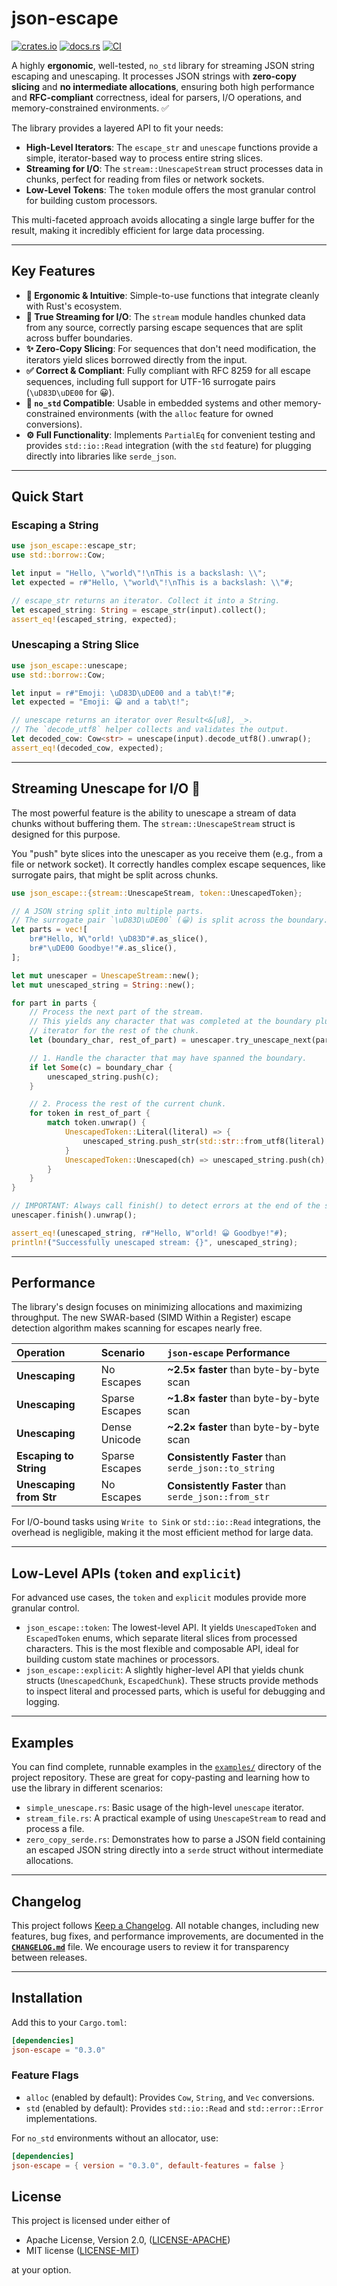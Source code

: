 # json-escape

[![crates.io](https://img.shields.io/crates/v/json-escape.svg)](https://crates.io/crates/json-escape)
[![docs.rs](https://docs.rs/json-escape/badge.svg)](https://docs.rs/json-escape)
[![CI](https://github.com/veecore/json-escape/actions/workflows/ci.yml/badge.svg)](https://github.com/veecore/json-escape/actions)

A highly **ergonomic**, well-tested, `no_std` library for streaming JSON string escaping and unescaping. It processes JSON strings with **zero-copy slicing** and **no intermediate allocations**, ensuring both high performance and **RFC-compliant** correctness, ideal for parsers, I/O operations, and memory-constrained environments. ✅

The library provides a layered API to fit your needs:

- **High-Level Iterators**: The `escape_str` and `unescape` functions provide a simple, iterator-based way to process entire string slices.
- **Streaming for I/O**: The `stream::UnescapeStream` struct processes data in chunks, perfect for reading from files or network sockets.
- **Low-Level Tokens**: The `token` module offers the most granular control for building custom processors.

This multi-faceted approach avoids allocating a single large buffer for the result, making it incredibly efficient for large data processing.

---

## Key Features

- **🎯 Ergonomic & Intuitive**: Simple-to-use functions that integrate cleanly with Rust's ecosystem.
- **🚀 True Streaming for I/O**: The `stream` module handles chunked data from any source, correctly parsing escape sequences that are split across buffer boundaries.
- **✨ Zero-Copy Slicing**: For sequences that don't need modification, the iterators yield slices borrowed directly from the input.
- **✅ Correct & Compliant**: Fully compliant with RFC 8259 for all escape sequences, including full support for UTF-16 surrogate pairs (`\uD83D\uDE00` for 😀).
- **🧩 `no_std` Compatible**: Usable in embedded systems and other memory-constrained environments (with the `alloc` feature for owned conversions).
- **⚙️ Full Functionality**: Implements `PartialEq` for convenient testing and provides `std::io::Read` integration (with the `std` feature) for plugging directly into libraries like `serde_json`.

---

## Quick Start

### Escaping a String

```rust
use json_escape::escape_str;
use std::borrow::Cow;

let input = "Hello, \"world\"!\nThis is a backslash: \\";
let expected = r#"Hello, \"world\"!\nThis is a backslash: \\"#;

// escape_str returns an iterator. Collect it into a String.
let escaped_string: String = escape_str(input).collect();
assert_eq!(escaped_string, expected);
````

### Unescaping a String Slice

```rust
use json_escape::unescape;
use std::borrow::Cow;

let input = r#"Emoji: \uD83D\uDE00 and a tab\t!"#;
let expected = "Emoji: 😀 and a tab\t!";

// unescape returns an iterator over Result<&[u8], _>.
// The `decode_utf8` helper collects and validates the output.
let decoded_cow: Cow<str> = unescape(input).decode_utf8().unwrap();
assert_eq!(decoded_cow, expected);
```

-----

## Streaming Unescape for I/O 🚀

The most powerful feature is the ability to unescape a stream of data chunks without buffering them. The `stream::UnescapeStream` struct is designed for this purpose.

You "push" byte slices into the unescaper as you receive them (e.g., from a file or network socket). It correctly handles complex escape sequences, like surrogate pairs, that might be split across chunks.

```rust
use json_escape::{stream::UnescapeStream, token::UnescapedToken};

// A JSON string split into multiple parts.
// The surrogate pair `\uD83D\uDE00` (😀) is split across the boundary.
let parts = vec![
    br#"Hello, W\"orld! \uD83D"#.as_slice(),
    br#"\uDE00 Goodbye!"#.as_slice(),
];

let mut unescaper = UnescapeStream::new();
let mut unescaped_string = String::new();

for part in parts {
    // Process the next part of the stream.
    // This yields any character that was completed at the boundary plus an
    // iterator for the rest of the chunk.
    let (boundary_char, rest_of_part) = unescaper.try_unescape_next(part).unwrap();

    // 1. Handle the character that may have spanned the boundary.
    if let Some(c) = boundary_char {
        unescaped_string.push(c);
    }

    // 2. Process the rest of the current chunk.
    for token in rest_of_part {
        match token.unwrap() {
            UnescapedToken::Literal(literal) => {
                unescaped_string.push_str(std::str::from_utf8(literal).unwrap())
            }
            UnescapedToken::Unescaped(ch) => unescaped_string.push(ch),
        }
    }
}

// IMPORTANT: Always call finish() to detect errors at the end of the stream.
unescaper.finish().unwrap();

assert_eq!(unescaped_string, r#"Hello, W"orld! 😀 Goodbye!"#);
println!("Successfully unescaped stream: {}", unescaped_string);
```

-----

## Performance

The library's design focuses on minimizing allocations and maximizing throughput. The new SWAR-based (SIMD Within a Register) escape detection algorithm makes scanning for escapes nearly free.

| Operation | Scenario | `json-escape` Performance |
| :--- | :--- | :--- |
| **Unescaping** | No Escapes | **\~2.5× faster** than byte-by-byte scan |
| **Unescaping** | Sparse Escapes | **\~1.8× faster** than byte-by-byte scan |
| **Unescaping** | Dense Unicode | **\~2.2× faster** than byte-by-byte scan |
| **Escaping to String** | Sparse Escapes | **Consistently Faster** than `serde_json::to_string` |
| **Unescaping from Str** | No Escapes | **Consistently Faster** than `serde_json::from_str` |

For I/O-bound tasks using `Write to Sink` or `std::io::Read` integrations, the overhead is negligible, making it the most efficient method for large data.

-----

## Low-Level APIs (`token` and `explicit`)

For advanced use cases, the `token` and `explicit` modules provide more granular control.

  - `json_escape::token`: The lowest-level API. It yields `UnescapedToken` and `EscapedToken` enums, which separate literal slices from processed characters. This is the most flexible and composable API, ideal for building custom state machines or processors.
  - `json_escape::explicit`: A slightly higher-level API that yields chunk structs (`UnescapedChunk`, `EscapedChunk`). These structs provide methods to inspect literal and processed parts, which is useful for debugging and logging.

-----

## Examples

You can find complete, runnable examples in the [`examples/`](examples) directory of the project repository. These are great for copy-pasting and learning how to use the library in different scenarios:

  - `simple_unescape.rs`: Basic usage of the high-level `unescape` iterator.
  - `stream_file.rs`: A practical example of using `UnescapeStream` to read and process a file.
  - `zero_copy_serde.rs`: Demonstrates how to parse a JSON field containing an escaped JSON string directly into a `serde` struct without intermediate allocations.

-----

## Changelog

This project follows [Keep a Changelog](https://keepachangelog.com/en/1.1.0/). All notable changes, including new features, bug fixes, and performance improvements, are documented in the **[`CHANGELOG.md`](CHANGELOG.md)** file. We encourage users to review it for transparency between releases.

-----

## Installation

Add this to your `Cargo.toml`:

```toml
[dependencies]
json-escape = "0.3.0"
```

### Feature Flags

  - `alloc` (enabled by default): Provides `Cow`, `String`, and `Vec` conversions.
  - `std` (enabled by default): Provides `std::io::Read` and `std::error::Error` implementations.

For `no_std` environments without an allocator, use:

```toml
[dependencies]
json-escape = { version = "0.3.0", default-features = false }
```

## License

This project is licensed under either of

  - Apache License, Version 2.0, ([LICENSE-APACHE](http://www.apache.org/licenses/LICENSE-2.0))
  - MIT license ([LICENSE-MIT](http://opensource.org/licenses/MIT))

at your option.